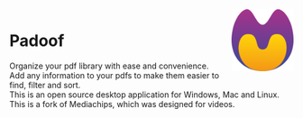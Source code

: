 
<img align="right" width="110" height="110" src="./public/icons/icon.png">

# Padoof
Organize your pdf library with ease and convenience.  <br>
Add any information to your pdfs to make them easier to find, filter and sort.  <br>
This is an open source desktop application for Windows, Mac and Linux. <br>
This is a fork of Mediachips, which was designed for videos.
